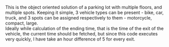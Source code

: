 This is the object oriented solution of a parking lot with multiple floors, and multiple spots. Keeping it simple, 3 vehicle types can be present - bike, car, truck, and 3 spots can be assigned respectively to them - motorcycle, compact, large.
<br> Ideally while calculation of the ending time, that is the time of the exit of the vehicle, the current time should be fetched, but since this code executes very quickly, I have take an hour difference of 5 for every exit.
